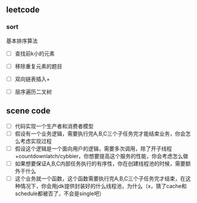 ## leetcode

### sort
基本排序算法


- [ ] 查找前k小的元素 
- [ ] 移除重复元素的题目
- [ ] 双向链表插入+
- [ ] 层序遍历二叉树




## scene code
- [ ] 代码实现一个生产者和消费者模型
- [ ] 假设有一个业务逻辑，需要执行完A,B,C三个子任务完才能结束业务，你会怎么考虑实现过程
- [ ] 假设这个逻辑是一个面向用户的逻辑，需要多次调用，除了开子线程+countdownlatch/cybbier，你想要提高这个服务的性能，你会考虑怎么做
- [ ] 如果想要保证A,B,C内部任务执行的有序性，你在创建线程池的时候，需要额外干什么
- [ ] 这个业务就一个函数，这个函数需要执行完A,B,C三个子任务完才结束，在这种情况下，你会用jdk提供封装好的什么线程池，为什么（x，猜了cache和schedule都被否了，不会是single吧）